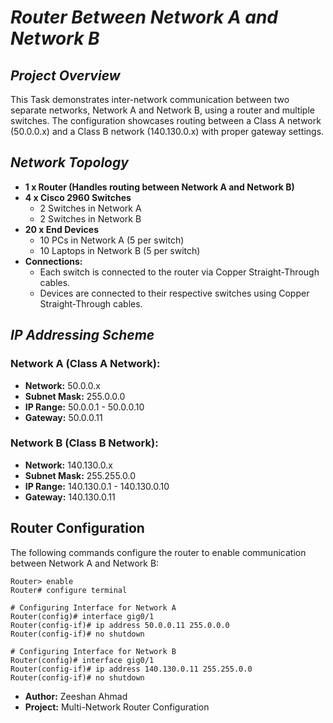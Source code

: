 # *Router Between Network A and Network B*

## *Project Overview*

This Task demonstrates inter-network communication between two separate networks, Network A and Network B, using a router and multiple switches. The configuration showcases routing between a Class A network (50.0.0.x) and a Class B network (140.130.0.x) with proper gateway settings.
## *Network Topology*

- **1 x Router (Handles routing between Network A and Network B)**
- **4 x Cisco 2960 Switches**
  - 2 Switches in Network A
  - 2 Switches in Network B
- **20 x End Devices**
  - 10 PCs in Network A (5 per switch)
  - 10 Laptops in Network B (5 per switch)
- **Connections:**
  - Each switch is connected to the router via Copper Straight-Through cables.
  - Devices are connected to their respective switches using Copper Straight-Through cables.

## *IP Addressing Scheme*
### **Network A (Class A Network):** 
- **Network:** 50.0.0.x
- **Subnet Mask:** 255.0.0.0
- **IP Range:** 50.0.0.1 - 50.0.0.10
- **Gateway:** 50.0.0.11

### **Network B (Class B Network):** 
- **Network:** 140.130.0.x
- **Subnet Mask:** 255.255.0.0
- **IP Range:** 140.130.0.1 - 140.130.0.10
- **Gateway:** 140.130.0.11

## **Router Configuration**

The following commands configure the router to enable communication between Network A and Network B:
```plaintext
Router> enable
Router# configure terminal

# Configuring Interface for Network A
Router(config)# interface gig0/1
Router(config-if)# ip address 50.0.0.11 255.0.0.0
Router(config-if)# no shutdown

# Configuring Interface for Network B
Router(config)# interface gig0/1
Router(config-if)# ip address 140.130.0.11 255.255.0.0
Router(config-if)# no shutdown
```

  - **Author:** Zeeshan Ahmad
  - **Project:** Multi-Network Router Configuration

